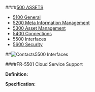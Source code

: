 ####[500 ASSETS](https://github.com/massiveart/sulu-docs/tree/master/system-requirements/500-assets "500 ASSETS")

* [5100 General](https://github.com/massiveart/sulu-docs/tree/master/system-requirements/500-assets/general.md "1100 General")
* [5200 Meta Information Management](https://github.com/massiveart/sulu-docs/tree/master/system-requirements/500-assets/meta-information-management.md "5200 Meta Information Management")
* [5300 Asset Management](https://github.com/massiveart/sulu-docs/tree/master/system-requirements/500-assets/asset-management.md "5300 Asset Management")
* [5400 Connections](https://github.com/massiveart/sulu-docs/tree/master/system-requirements/500-assets/connections.md "5400 Connections")
* 5500 Interfaces
* [5600 Security](https://github.com/massiveart/sulu-docs/tree/master/system-requirements/500-assets/security.md "5600 Security")

##![Contacts](https://raw.github.com/massiveart/sulu-docs/master/system-requirements/images/assets.png)5500 Interfaces

####FR-5501 Cloud Service Support

**Definition:**

**Specification:**